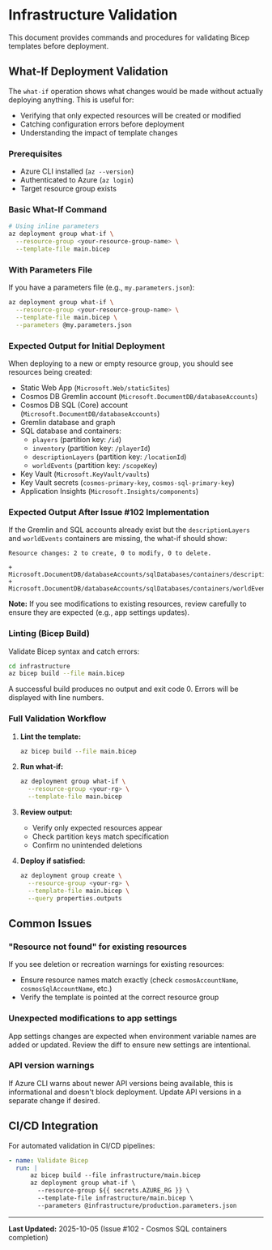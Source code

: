 # Infrastructure Validation

This document provides commands and procedures for validating Bicep templates before deployment.

## What-If Deployment Validation

The `what-if` operation shows what changes would be made without actually deploying anything. This is useful for:

- Verifying that only expected resources will be created or modified
- Catching configuration errors before deployment
- Understanding the impact of template changes

### Prerequisites

- Azure CLI installed (`az --version`)
- Authenticated to Azure (`az login`)
- Target resource group exists

### Basic What-If Command

```bash
# Using inline parameters
az deployment group what-if \
  --resource-group <your-resource-group-name> \
  --template-file main.bicep
```

### With Parameters File

If you have a parameters file (e.g., `my.parameters.json`):

```bash
az deployment group what-if \
  --resource-group <your-resource-group-name> \
  --template-file main.bicep \
  --parameters @my.parameters.json
```

### Expected Output for Initial Deployment

When deploying to a new or empty resource group, you should see resources being created:

- Static Web App (`Microsoft.Web/staticSites`)
- Cosmos DB Gremlin account (`Microsoft.DocumentDB/databaseAccounts`)
- Cosmos DB SQL (Core) account (`Microsoft.DocumentDB/databaseAccounts`)
- Gremlin database and graph
- SQL database and containers:
    - `players` (partition key: `/id`)
    - `inventory` (partition key: `/playerId`)
    - `descriptionLayers` (partition key: `/locationId`)
    - `worldEvents` (partition key: `/scopeKey`)
- Key Vault (`Microsoft.KeyVault/vaults`)
- Key Vault secrets (`cosmos-primary-key`, `cosmos-sql-primary-key`)
- Application Insights (`Microsoft.Insights/components`)

### Expected Output After Issue #102 Implementation

If the Gremlin and SQL accounts already exist but the `descriptionLayers` and `worldEvents` containers are missing, the what-if should show:

```
Resource changes: 2 to create, 0 to modify, 0 to delete.

+ Microsoft.DocumentDB/databaseAccounts/sqlDatabases/containers/descriptionLayers
+ Microsoft.DocumentDB/databaseAccounts/sqlDatabases/containers/worldEvents
```

**Note:** If you see modifications to existing resources, review carefully to ensure they are expected (e.g., app settings updates).

### Linting (Bicep Build)

Validate Bicep syntax and catch errors:

```bash
cd infrastructure
az bicep build --file main.bicep
```

A successful build produces no output and exit code 0. Errors will be displayed with line numbers.

### Full Validation Workflow

1. **Lint the template:**

    ```bash
    az bicep build --file main.bicep
    ```

2. **Run what-if:**

    ```bash
    az deployment group what-if \
      --resource-group <your-rg> \
      --template-file main.bicep
    ```

3. **Review output:**
    - Verify only expected resources appear
    - Check partition keys match specification
    - Confirm no unintended deletions

4. **Deploy if satisfied:**
    ```bash
    az deployment group create \
      --resource-group <your-rg> \
      --template-file main.bicep \
      --query properties.outputs
    ```

## Common Issues

### "Resource not found" for existing resources

If you see deletion or recreation warnings for existing resources:

- Ensure resource names match exactly (check `cosmosAccountName`, `cosmosSqlAccountName`, etc.)
- Verify the template is pointed at the correct resource group

### Unexpected modifications to app settings

App settings changes are expected when environment variable names are added or updated. Review the diff to ensure new settings are intentional.

### API version warnings

If Azure CLI warns about newer API versions being available, this is informational and doesn't block deployment. Update API versions in a separate change if desired.

## CI/CD Integration

For automated validation in CI/CD pipelines:

```yaml
- name: Validate Bicep
  run: |
      az bicep build --file infrastructure/main.bicep
      az deployment group what-if \
        --resource-group ${{ secrets.AZURE_RG }} \
        --template-file infrastructure/main.bicep \
        --parameters @infrastructure/production.parameters.json
```

---

**Last Updated:** 2025-10-05 (Issue #102 - Cosmos SQL containers completion)
